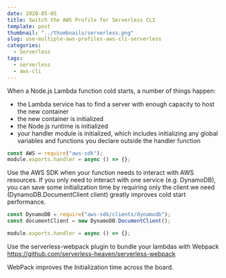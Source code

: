 ```yaml
---
date: 2020-05-05
title: Switch the AWS Profile for Serverless CLI
template: post
thumbnail: "../thumbnails/serverless.png"
slug: use-multiple-aws-profiles-aws-cli-serverless
categories:
  - Serverless
tags:
  - serverless
  - aws-cli
---
```


When a Node.js Lambda function cold starts, a number of things happen:

- the Lambda service has to find a server with enough capacity to host the new container
- the new container is initialized
- the Node.js runtime is initialized
- your handler module is initialized, which includes initializing any global variables and functions you declare outside the handler function

```javascript
const AWS = require("aws-sdk");
module.exports.handler = async () => {};
```

Use the AWS SDK when your function needs to interact with AWS resources.
If you only need to interact with one service (e.g. DynamoDB), you can save some initialization time by requiring only the client we need (DynamoDB.DocumentClient client) greatly improves cold start performance.

```javascript
const DynamoDB = require("aws-sdk/clients/dynamodb");
const documentClient = new DynamoDB.DocumentClient();

module.exports.handler = async () => {};
```

Use the serverless-webpack plugin to bundle your lambdas with Webpack
https://github.com/serverless-heaven/serverless-webpack

WebPack improves the Initialization time across the board.

